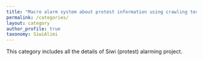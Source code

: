 ```yaml
---
title: "Macro alarm system about protest information using crawling tech."
permalink: /categories/
layout: category
author_profile: true
taxonomy: SiwiAlimi
---
```


This category includes all the details of Siwi (protest) alarming project.